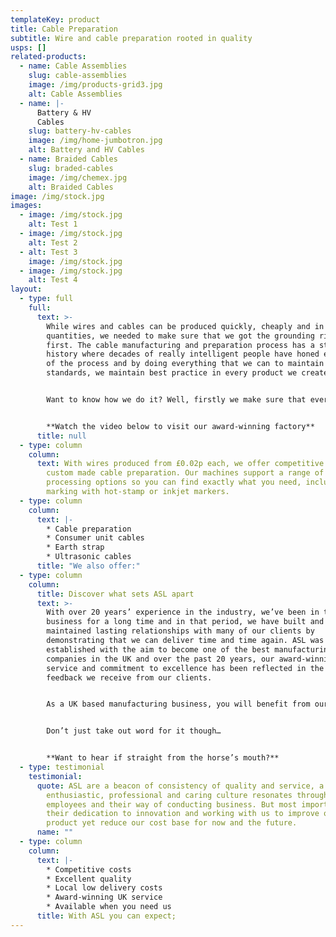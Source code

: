 ```yaml
---
templateKey: product
title: Cable Preparation
subtitle: Wire and cable preparation rooted in quality
usps: []
related-products:
  - name: Cable Assemblies
    slug: cable-assemblies
    image: /img/products-grid3.jpg
    alt: Cable Assemblies
  - name: |-
      Battery & HV 
      Cables
    slug: battery-hv-cables
    image: /img/home-jumbotron.jpg
    alt: Battery and HV Cables
  - name: Braided Cables
    slug: braded-cables
    image: /img/chemex.jpg
    alt: Braided Cables
image: /img/stock.jpg
images:
  - image: /img/stock.jpg
    alt: Test 1
  - image: /img/stock.jpg
    alt: Test 2
  - alt: Test 3
    image: /img/stock.jpg
  - image: /img/stock.jpg
    alt: Test 4
layout:
  - type: full
    full:
      text: >-
        While wires and cables can be produced quickly, cheaply and in large
        quantities, we needed to make sure that we got the grounding right
        first. The cable manufacturing and preparation process has a strong
        history where decades of really intelligent people have honed each stage
        of the process and by doing everything that we can to maintain their
        standards, we maintain best practice in every product we create. 


        Want to know how we do it? Well, firstly we make sure that every one of our IPC A-620 trained manufacturing technicians has the know-how required to create and test these products, alongside the integrity to want to maintain our exceptionally high standards. Fancy taking a look around our award-winning factory to see where the magic happens? 


        **Watch the video below to visit our award-winning factory**
      title: null
  - type: column
    column:
      text: With wires produced from £0.02p each, we offer competitive prices on all
        custom made cable preparation. Our machines support a range of
        processing options so you can find exactly what you need, including wire
        marking with hot-stamp or inkjet markers.
  - type: column
    column:
      text: |-
        * Cable preparation 
        * Consumer unit cables 
        * Earth strap 
        * Ultrasonic cables
      title: "We also offer:"
  - type: column
    column:
      title: Discover what sets ASL apart
      text: >-
        With over 20 years’ experience in the industry, we’ve been in this
        business for a long time and in that period, we have built and
        maintained lasting relationships with many of our clients by
        demonstrating that we can deliver time and time again. ASL was
        established with the aim to become one of the best manufacturing
        companies in the UK and over the past 20 years, our award-winning
        service and commitment to excellence has been reflected in the wonderful
        feedback we receive from our clients. 


        As a UK based manufacturing business, you will benefit from our personal service and high-quality standards, as well as a faster turnaround than if you outsource abroad. With a factory based in the North of England, we can deliver low-cost products at high volumes, as and when you need them. 


        Don’t just take out word for it though… 


        **Want to hear if straight from the horse’s mouth?**
  - type: testimonial
    testimonial:
      quote: ASL are a beacon of consistency of quality and service, a business who’s
        enthusiastic, professional and caring culture resonates throughout the
        employees and their way of conducting business. But most importantly
        their dedication to innovation and working with us to improve our
        product yet reduce our cost base for now and the future.
      name: ""
  - type: column
    column:
      text: |-
        * Competitive costs
        * Excellent quality
        * Local low delivery costs
        * Award-winning UK service
        * Available when you need us
      title: With ASL you can expect;
---
```

